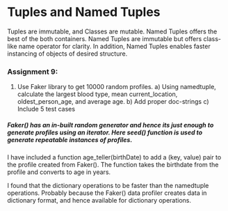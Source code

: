 # Tuples and Named Tuples

Tuples are immutable, and Classes are mutable. Named Tuples offers the best of the both containers. Named Tuples are immutable but offers class-like name operator for clarity. In addition, Named Tuples enables faster instancing of objects of desired structure.

### Assignment 9:
1) Use Faker library to get 10000 random profiles. a) Using namedtuple, calculate the largest blood type, mean current_location, oldest_person_age, and average age. b) Add proper doc-strings c) Include 5 test cases

##### Faker() has an in-built random generator and hence its just enough to generate profiles using an iterator. Here seed() function is used to generate repeatable instances of profiles.

I have included a function age_teller(birthDate) to add a (key, value) pair to the profile created from Faker(). The function takes the birthdate from the profile and converts to age in years.

I found that the dictionary operations to be faster than the namedtuple operations. Probably because the Faker() data profiler creates data in dictionary format, and hence available for dictionary operations.

